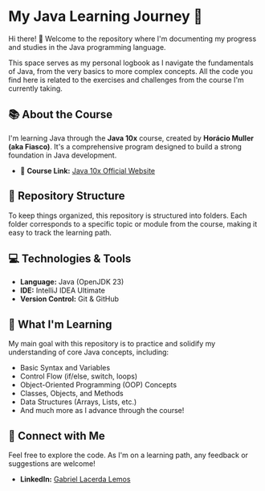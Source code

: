 # My Java Learning Journey 🚀

Hi there! 👋 Welcome to the repository where I'm documenting my progress and studies in the Java programming language.

This space serves as my personal logbook as I navigate the fundamentals of Java, from the very basics to more complex concepts. All the code you find here is related to the exercises and challenges from the course I'm currently taking.

## 📚 About the Course

I'm learning Java through the **Java 10x** course, created by **Horácio Muller (aka Fiasco)**. It's a comprehensive program designed to build a strong foundation in Java development.

* 🔗 **Course Link:** [Java 10x Official Website](https://java10x.dev/?ref=S96141156Q)

## 📂 Repository Structure

To keep things organized, this repository is structured into folders. Each folder corresponds to a specific topic or module from the course, making it easy to track the learning path.

## 💻 Technologies & Tools

* **Language:** Java (OpenJDK 23)
* **IDE:** IntelliJ IDEA Ultimate
* **Version Control:** Git & GitHub

## 🎯 What I'm Learning

My main goal with this repository is to practice and solidify my understanding of core Java concepts, including:

* Basic Syntax and Variables
* Control Flow (if/else, switch, loops)
* Object-Oriented Programming (OOP) Concepts
* Classes, Objects, and Methods
* Data Structures (Arrays, Lists, etc.)
* And much more as I advance through the course!

## 🔗 Connect with Me

Feel free to explore the code. As I'm on a learning path, any feedback or suggestions are welcome!

* **LinkedIn:** [Gabriel Lacerda Lemos](https://www.linkedin.com/in/gabriel-lacerda-4b13a5324/)
